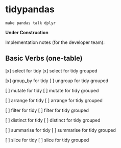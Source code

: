 # tidypandas
`make pandas talk dplyr`

**Under Construction**

Implementation notes (for the developer team):

## Basic Verbs (one-table)

[x] select for tidy
[x] select for tidy grouped

[x] group_by for tidy
[ ] ungroup for tidy grouped

[ ] mutate for tidy
[ ] mutate for tidy grouped

[ ] arrange for tidy
[ ] arrange for tidy grouped

[ ] filter for tidy
[ ] filter for tidy grouped

[ ] distinct for tidy
[ ] distinct for tidy grouped

[ ] summarise for tidy
[ ] summarise for tidy grouped

[ ] slice for tidy
[ ] slice for tidy grouped